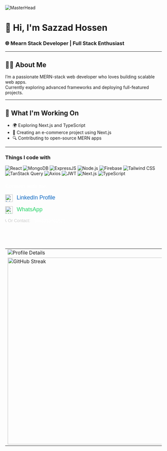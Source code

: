 ![MasterHead](https://i.ibb.co.com/pvZ6LzkM/github-header-banner.png)
# 👋 Hi, I'm Sazzad Hossen
### 🌐 Mearn Stack Developer | Full Stack Enthusiast

---

## 🧑‍💻 About Me
I’m a passionate MERN-stack web developer who loves building scalable web apps.  
Currently exploring advanced frameworks and deploying full-featured projects.

---

## 🚀 What I'm Working On
- 🌍 Exploring Next.js and TypeScript
- 🧠 Creating an e-commerce project using Next.js
- 🔍 Contributing to open-source MERN apps

---

<h3>Things I code with</h3>
<p>
  <!-- ReactJS -->
<img alt="React" src="https://img.shields.io/badge/-React-45b8d8?style=flat-square&logo=react&logoColor=white" />

<!-- MongoDB -->
<img alt="MongoDB" src="https://img.shields.io/badge/-MongoDB-47A248?style=flat-square&logo=mongodb&logoColor=white" />

<!-- ExpressJS -->
<img alt="ExpressJS" src="https://img.shields.io/badge/-Express.js-000000?style=flat-square&logo=express&logoColor=white" />

<!-- NodeJS -->
<img alt="Node.js" src="https://img.shields.io/badge/-Node.js-339933?style=flat-square&logo=node.js&logoColor=white" />

<!-- Firebase -->
<img alt="Firebase" src="https://img.shields.io/badge/-Firebase-FFCA28?style=flat-square&logo=firebase&logoColor=black" />

<!-- Tailwind CSS -->
<img alt="Tailwind CSS" src="https://img.shields.io/badge/-Tailwind_CSS-06B6D4?style=flat-square&logo=tailwind-css&logoColor=white" />

<!-- TanStack Query -->
<img alt="TanStack Query" src="https://img.shields.io/badge/-TanStack_Query-FF4154?style=flat-square&logo=react-query&logoColor=white" />

<!-- Axios -->
<img alt="Axios" src="https://img.shields.io/badge/-Axios-5A29E4?style=flat-square&logo=axios&logoColor=white" />

<!-- JWT -->
<img alt="JWT" src="https://img.shields.io/badge/-JWT-000000?style=flat-square&logo=jsonwebtokens&logoColor=white" />

<!-- Next.js -->
<img alt="Next.js" src="https://img.shields.io/badge/-Next.js-000000?style=flat-square&logo=next.js&logoColor=white" />

<!-- TypeScript -->
<img alt="TypeScript" src="https://img.shields.io/badge/-TypeScript-3178C6?style=flat-square&logo=typescript&logoColor=white" />
</p>


<div style="font-family: Arial, sans-serif; color: #ffffff;">
  <h3>Connect with me:</h3>

  <p>
    <a href="https://www.linkedin.com/in/your-linkedin-username" target="_blank" style="text-decoration: none; color: #0A66C2; font-size: 18px;">
      <img src="https://cdn.jsdelivr.net/gh/devicons/devicon/icons/linkedin/linkedin-original.svg" alt="LinkedIn" width="24" style="vertical-align: middle; margin-right: 8px;" />
      LinkedIn Profile
    </a>
  </p>

  <p>
    <a href="https://wa.me/8801333401535" target="_blank" style="text-decoration: none; color: #25D366; font-size: 18px;">
      <img src="https://cdn-icons-png.flaticon.com/512/124/124034.png" alt="WhatsApp" width="24" style="vertical-align: middle; margin-right: 8px;" />
      WhatsApp
    </a>
  </p>

  <p style="margin-top: 10px; color: #cccccc;">
    📞 Or Contact: <a href="tel:+8801333401535" style="color: #ffffff; text-decoration: none;">+8801333401535</a>
  </p>
</div>



<br/>
<br/>
<br/>
<table>
  <tr>
    <td>
      <img src="https://github-profile-summary-cards.vercel.app/api/cards/profile-details?username=sazzad731&theme=tokyonight" alt="Profile Details" />
    </td>
    <td>
      <img src="https://github-readme-stats.vercel.app/api?username=sazzad731&show_icons=true&locale=en&theme=tokyonight" alt="GitHub Stats" />
    </td>
  </tr>
  <tr>
    <td>
      <a href="https://git.io/streak-stats"><img width="600" src="https://streak-stats.demolab.com?user=sazzad731&theme=tokyonight&border_radius=5&short_numbers=true&date_format=j%20M%5B%20Y%5D" alt="GitHub Streak" /></a>
    </td>
    <td>
      <img width="400" height="auto" src="https://github-readme-stats.vercel.app/api/top-langs?username=sazzad731&show_icons=true&locale=en&layout=compact&theme=tokyonight" alt="Top Languages" />
    </td>
  </tr>
</table>


